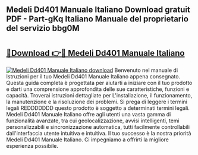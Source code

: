 ## Medeli Dd401 Manuale Italiano Download gratuit PDF - Part-gKq Italiano Manuale del proprietario del servizio bbg0M

# <h2><a href="http://dfeuuy0.blite.top/?on=Medeli+Dd401+Manuale+Italiano">🔗Download 👉🔴 Medeli Dd401 Manuale Italiano</a></h2>

[![Medeli Dd401 Manuale Italiano download](https://i.imgur.com/lujVjoI.png)](http://dfeuuy0.blite.top/?on=Medeli+Dd401+Manuale+Italiano)
Benvenuto nel manuale di Istruzioni per il tuo Medeli Dd401 Manuale Italiano appena consegnato. Questa guida completa è progettata per aiutarti a iniziare con il tuo prodotto e darti una comprensione approfondita delle sue caratteristiche, funzioni e capacità. Troverai istruzioni dettagliate per L'installazione, il funzionamento, la manutenzione e la risoluzione dei problemi. Si prega di leggere i termini legali REDDDDDDD questo prodotto è soggetto a determinati termini legali. Medeli Dd401 Manuale Italiano offre agli utenti una vasta gamma di funzionalità avanzate, tra cui geolocalizzazione, avvisi intelligenti, temi personalizzabili e sincronizzazione automatica, tutti facilmente controllabili dall'interfaccia utente intuitiva e intuitiva. Il tuo successo è la nostra priorità Medeli Dd401 Manuale Italiano. Ci impegniamo a offrirti la migliore esperienza possibile.
